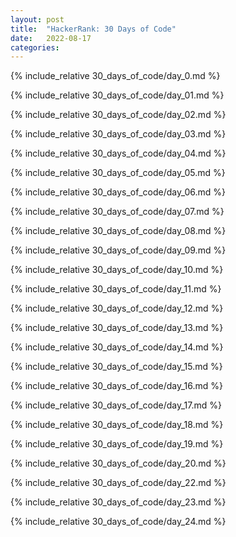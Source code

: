 ```yaml
---
layout: post
title:  "HackerRank: 30 Days of Code"
date:   2022-08-17
categories: 
---
```

{% include_relative 30_days_of_code/day_0.md %}

{% include_relative 30_days_of_code/day_01.md %}

{% include_relative 30_days_of_code/day_02.md %}

{% include_relative 30_days_of_code/day_03.md %}

{% include_relative 30_days_of_code/day_04.md %}

{% include_relative 30_days_of_code/day_05.md %}

{% include_relative 30_days_of_code/day_06.md %}

{% include_relative 30_days_of_code/day_07.md %}

{% include_relative 30_days_of_code/day_08.md %}

{% include_relative 30_days_of_code/day_09.md %}

{% include_relative 30_days_of_code/day_10.md %}

{% include_relative 30_days_of_code/day_11.md %}

{% include_relative 30_days_of_code/day_12.md %}

{% include_relative 30_days_of_code/day_13.md %}

{% include_relative 30_days_of_code/day_14.md %}

{% include_relative 30_days_of_code/day_15.md %}

{% include_relative 30_days_of_code/day_16.md %}

{% include_relative 30_days_of_code/day_17.md %}

{% include_relative 30_days_of_code/day_18.md %}

{% include_relative 30_days_of_code/day_19.md %}

{% include_relative 30_days_of_code/day_20.md %}

{% include_relative 30_days_of_code/day_22.md %}

{% include_relative 30_days_of_code/day_23.md %}

{% include_relative 30_days_of_code/day_24.md %}
